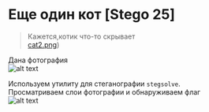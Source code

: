 Еще один кот [Stego 25]
================
> Кажется,котик что-то скрывает  
[cat2.png](https://github.com/axelmaker/vkactf2018_writeup/raw/master/stego/cat2.png))

Дана фотография  
![alt text](https://github.com/axelmaker/vkactf2018_writeup/blob/master/stego/cat2.png?raw=true)

Используем утилиту для стеганографии ```stegsolve```.  
Просматриваем слои фотографии и обнаруживаем флаг  
![alt text](https://github.com/axelmaker/vkactf2018_writeup/blob/master/stego/flag.png?raw=true)
